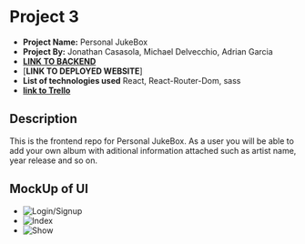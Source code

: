# Project  3

- **Project Name:** Personal JukeBox
- **Project By:** Jonathan Casasola, Michael Delvecchio, Adrian Garcia 
- [**LINK TO BACKEND**](https://github.com/Jonathan1295-09/Project_3Backend)
- [**LINK TO DEPLOYED WEBSITE**]
- **List of technologies used** React, React-Router-Dom, sass
- [**link to Trello**](https://trello.com/b/pHLyMGtB/project-3)

## Description 
This is the frontend repo for Personal JukeBox. As a user you will be able to add your own album with aditional information attached such as artist name, year release and so on. 

## MockUp of UI

- ![Login/Signup](https://i.imgur.com/8YD5GC8.png)
- ![Index](https://i.imgur.com/H9EPtxd.png)
- ![Show](https://i.imgur.com/kKDQhzV.png)
